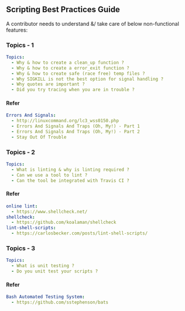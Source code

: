 ## Scripting Best Practices Guide

A contributor needs to understand &/ take care of below non-functional features:

### Topics - 1

```yaml
Topics:
  - Why & how to create a clean_up function ?
  - Why & how to create a error_exit function ?
  - Why & how to create safe (race free) temp files ?
  - Why SIGKILL is not the best option for signal handling ?
  - Why quotes are important ?
  - Did you try tracing when you are in trouble ?
```

#### Refer

```yaml
Errors And Signals:
  - http://linuxcommand.org/lc3_wss0150.php
  - Errors And Signals And Traps (Oh, My!) - Part 1
  - Errors And Signals And Traps (Oh, My!) - Part 2
  - Stay Out Of Trouble
```

### Topics - 2

```yaml
Topics:
  - What is linting & why is linting required ?
  - Can we use a tool to lint ?
  - Can the tool be integrated with Travis CI ?
```

#### Refer

```yaml
online lint:
  - https://www.shellcheck.net/
shellcheck:
  - https://github.com/koalaman/shellcheck
lint-shell-scripts:
  - https://carlosbecker.com/posts/lint-shell-scripts/
```

### Topics - 3

```yaml
Topics:
  - What is unit testing ?
  - Do you unit test your scripts ?
```

#### Refer

```yaml
Bash Automated Testing System:
  - https://github.com/sstephenson/bats
```
